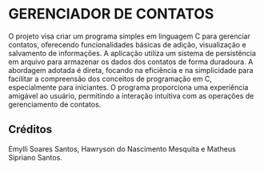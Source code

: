 # GERENCIADOR DE CONTATOS
O projeto visa criar um programa simples em linguagem C para gerenciar contatos, oferecendo funcionalidades básicas de adição, visualização e salvamento de informações. A aplicação utiliza um sistema de persistência em arquivo para armazenar os dados dos contatos de forma duradoura. A abordagem adotada é direta, focando na eficiência e na simplicidade para facilitar a compreensão dos conceitos de programação em C, especialmente para iniciantes. O programa proporciona uma experiência amigável ao usuário, permitindo a interação intuitiva com as operações de gerenciamento de contatos.

## Créditos
Emylli Soares Santos, Hawryson do Nascimento Mesquita e Matheus Sipriano Santos.
